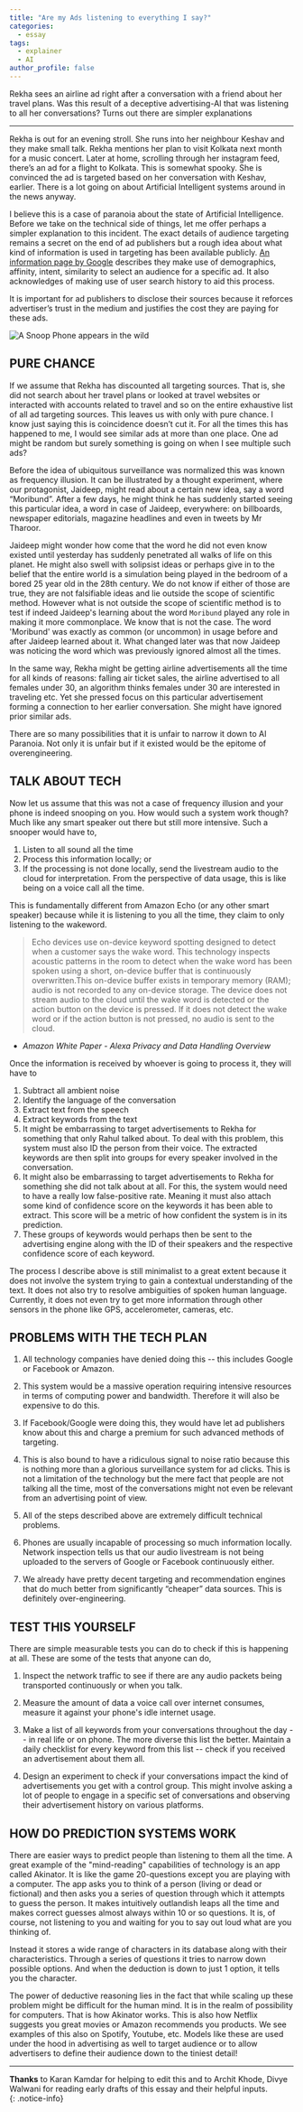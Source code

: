 ```yaml
---
title: "Are my Ads listening to everything I say?"
categories:
  - essay
tags:
  - explainer
  - AI
author_profile: false
---
```


Rekha sees an airline ad right after a conversation with a friend about her travel plans. Was this result of a deceptive advertising-AI that was listening to all her conversations? Turns out there are simpler explanations

---

Rekha is out for an evening stroll. She runs into her neighbour Keshav and they make small talk. Rekha mentions her plan to visit Kolkata next month for a music concert. Later at home, scrolling through her instagram feed, there’s an ad for a flight to Kolkata. This is somewhat spooky. She is convinced the ad is targeted based on her conversation with Keshav, earlier. There is a lot going on about Artificial Intelligent systems around in the news anyway.

I believe this is a case of paranoia about the state of Artificial Intelligence. Before we take on  the technical side of things, let me offer perhaps a simpler explanation to this incident. The exact details of audience targeting remains a secret on the end of ad publishers but a rough idea about what kind of information is used in targeting has been available publicly. [An information page by Google](https://support.google.com/google-ads/answer/1704368?hl=en) describes they make use of demographics, affinity, intent, similarity to select an audience for a specific ad. It also acknowledges of making use of user search history to aid this process. 

It is important for ad publishers to disclose their sources because it reforces advertiser’s trust in the medium and justifies the cost they are paying for these ads.

![A Snoop Phone appears in the wild](/images/snoop-phone.svg)

## PURE CHANCE

If we assume that Rekha has discounted all targeting sources. That is, she did not search about her travel plans or looked at travel websites or interacted with accounts related to travel and so on the entire exhaustive list of all ad targeting sources. This leaves us with only with pure chance. I know just saying this is coincidence doesn’t cut it. For all the times this has happened to me, I would see similar ads at more than one place. One ad might be random but surely something is going on when I see multiple such ads?

Before the idea of ubiquitous surveillance was normalized this was known as frequency illusion. It can be illustrated by a thought experiment, where our protagonist, Jaideep, might read about a certain new idea, say a word “Moribund”. After a few days, he might think he has suddenly started seeing this particular idea, a word in case of Jaideep, everywhere: on billboards, newspaper editorials, magazine headlines and even in tweets by Mr Tharoor.

Jaideep might wonder how come that the word he did not even know existed until yesterday has suddenly penetrated all walks of life on this planet. He might also swell with solipsist ideas or perhaps give in to the belief that the entire world is a simulation being played in the bedroom of a bored 25 year old in the 28th century. We do not know if either of those are true, they are not falsifiable ideas and lie outside the scope of scientific method. However what is not outside the scope of scientific method is to test if indeed Jaideep's learning about the word `Moribund` played any role in making it more commonplace. We know that is not the case. The word 'Moribund' was exactly as common (or uncommon) in usage before and after Jaideep learned about it. What changed later was that now Jaideep was noticing the word which was previously ignored almost all the times.

In the same way, Rekha might be getting airline advertisements all the time for all kinds of reasons: falling air ticket sales, the airline advertised to all females under 30, an algorithm thinks females under 30 are interested in traveling etc. Yet she pressed focus on this particular advertisement forming a connection to her earlier conversation. She might have ignored prior similar ads.

There are so many possibilities that it is unfair to narrow it down to AI Paranoia. Not only it is unfair but if it existed would be the epitome of overengineering.

## TALK ABOUT TECH

Now let us assume that this was not a case of frequency illusion and your phone is indeed snooping on you. How would such a system work though? Much like any smart speaker out there but still more intensive. Such a snooper would have to,

1. Listen to all sound all the time  
2. Process this information locally; or  
3. If the processing is not done locally, send the livestream audio to the cloud for interpretation. From the perspective of data usage, this is like being on a voice call all the time.  

This is fundamentally different from Amazon Echo (or any other smart speaker) because while it is listening to you all the time, they claim to only listening to the wakeword. 

> Echo devices use on-device keyword spotting designed to detect when a customer says the wake word. This technology inspects acoustic patterns in the room to detect when the wake word has been spoken using a short, on-device buffer that is continuously overwritten.This on-device buffer exists in temporary memory (RAM); audio is not recorded to any on-device storage. The device does not stream audio to the cloud until the wake word is detected or the action button on the device is pressed. If it does not detect the wake word or if the action button is not pressed, no audio is sent to the cloud.

- *Amazon White Paper - Alexa Privacy and Data Handling Overview*

Once the information is received by whoever is going to process it, they will have to

1. Subtract all ambient noise   
2. Identify the language of the conversation   
3. Extract text from the speech   
4. Extract keywords from the text    
5. It might be embarrassing to target advertisements to Rekha for something that only Rahul talked about. To deal with this problem, this system must also ID the person from their voice. The extracted keywords are then split into groups for every speaker involved in the conversation.    
6. It might also be embarrassing to target advertisements to Rekha for something she did not talk about at all. For this, the system would need to have a really low false-positive rate. Meaning it must also attach some kind of confidence score on the keywords it has been able to extract. This score will be a metric of how confident the system is in its prediction.    
6. These groups of keywords would perhaps then be sent to the advertising engine along with the ID of their speakers and the respective confidence score of each keyword.    

The process I describe above is still minimalist to a great extent because it does not involve the system trying to gain a contextual understanding of the text. It does not also try to resolve ambiguities of spoken human language. Currently, it does not even try to get more information through other sensors in the phone like GPS, accelerometer, cameras, etc.

## PROBLEMS WITH THE TECH PLAN

1. All technology companies have denied doing this -- this includes Google or Facebook or Amazon.

1. This system would be a massive operation requiring intensive resources in terms of computing power and bandwidth. Therefore it will also be expensive to do this.

1. If Facebook/Google were doing this, they would have let ad publishers know about this and charge a premium for such advanced methods of targeting.

1. This is also bound to have a ridiculous signal to noise ratio because this is nothing more than a glorious surveillance system for ad clicks. This is not a limitation of the technology but the mere fact that people are not talking all the time, most of the conversations might not even be relevant from an advertising point of view.

1. All of the steps described above are extremely difficult technical problems.

1. Phones are usually incapable of processing so much information locally. Network inspection tells us that our audio livestream is not being uploaded to the servers of Google or Facebook continuously either.

1. We already have pretty decent targeting and recommendation engines that do much better from significantly “cheaper” data sources. This is definitely over-engineering.

## TEST THIS YOURSELF

There are simple measurable tests you can do to check if this is happening at all. These are some of the tests that anyone can do,

1. Inspect the network traffic to see if there are any audio packets being transported continuously or when you talk.

1. Measure the amount of data a voice call over internet consumes, measure it against your phone's idle internet usage.

1. Make a list of all keywords from your conversations throughout the day -- in real life or on phone. The more diverse this list the better. Maintain a daily checklist for every keyword from this list -- check if you received an advertisement about them all.

1. Design an experiment to check if your conversations impact the kind of advertisements you get with a control group. This might involve asking a lot of people to engage in a specific set of conversations and observing their advertisement history on various platforms.

## HOW DO PREDICTION SYSTEMS WORK

There are easier ways to predict people than listening to them all the time. A great example of the "mind-reading" capabilities of technology is an app called Akinator. It is like the game 20-questions except you are playing with a computer. The app asks you to think of a person (living or dead or fictional) and then asks you a series of question through which it attempts to guess the person. It makes intuitively outlandish leaps all the time and makes correct guesses almost always within 10 or so questions. It is, of course, not listening to you and waiting for you to say out loud what are you thinking of. 

Instead it stores a wide range of characters in its database along with their characteristics. Through a series of questions it tries to narrow down possible options. And when the deduction is down to just 1 option, it tells you the character.

The power of deductive reasoning lies in the fact that while scaling up these problem might be difficult for the human mind. It is in the realm of possibility for computers. That is how Akinator works. This is also how Netflix suggests you great movies or Amazon recommends you products. We see examples of this also on Spotify, Youtube, etc. Models like these are used under the hood in advertising as well to target audience or to allow advertisers to define their audience down to the tiniest detail!

---

**Thanks** to Karan Kamdar for helping to edit this and to Archit Khode, Divye Walwani for reading early drafts of this essay and their helpful inputs.   
{: .notice-info}